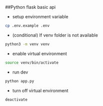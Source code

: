 ##Python flask basic api



- setup environment variable
```bash
cp .env.example .env
```

- (conditional) If venv folder is not available
```bash
python3 -m venv venv
```

- enable virtual environment
```bash
source venv/bin/activate
```

- run dev
```bash
python app.py
```


- turn off virtual environment
```bash
deactivate
```